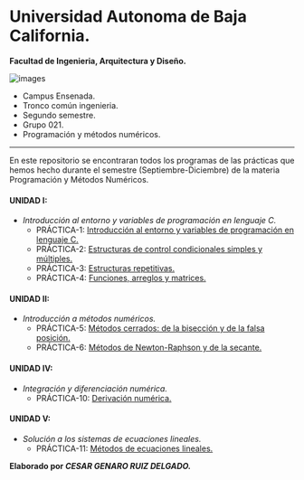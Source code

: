 # Universidad Autonoma de Baja California.

**Facultad de Ingenieria, Arquitectura y Diseño.**

![images](https://user-images.githubusercontent.com/75811636/102472135-d73ecd80-400a-11eb-84bc-91f025842893.png)

* Campus Ensenada.
* Tronco común ingenieria. 
* Segundo semestre.       
* Grupo 021.
* Programación y métodos numéricos.


 ---
 En este repositorio se encontraran todos los programas de las prácticas que hemos hecho durante el semestre (Septiembre-Diciembre) de la materia Programación y Métodos Numéricos. 

#### UNIDAD I:

* _Introducción al entorno y variables de programación en lenguaje C._
  - PRÁCTICA-1: [Introducción al entorno y variables de programación en lenguaje C.](https://github.com/CESAR-12345/PROYECTO-2020_PyMN_GRUPO_021/commit/14421123d855305a2f40192c07661124a329391b)
  - PRÁCTICA-2: [Estructuras de control condicionales simples y múltiples.](https://github.com/CESAR-12345/PROYECTO-2020_PyMN_GRUPO_021/commit/e57ba867c0f72c2b6ec1d89ce291ad0c29ef680d)
  - PRÁCTICA-3: [Estructuras repetitivas.](https://github.com/CESAR-12345/PROYECTO-2020_PyMN_GRUPO_021/commit/d56b2a1180bff8a1af3b44269121188c0b7bda59)
  - PRÁCTICA-4: [Funciones, arreglos y matrices.](https://github.com/CESAR-12345/PROYECTO-2020_PyMN_GRUPO_021/commit/6009268fb8c14d695757ac003863d062dfeaa324)
  
 #### UNIDAD II:

* _Introducción a métodos numéricos._
  - PRÁCTICA-5: [Métodos cerrados: de la bisección y de la falsa posición.](https://github.com/CESAR-12345/PROYECTO-2020_PyMN_GRUPO_021/commit/330143f9368798f1c23554d032937f5cf6df2587)
  - PRÁCTICA-6: [Métodos de Newton-Raphson y de la secante.](https://github.com/CESAR-12345/PROYECTO-2020_PyMN_GRUPO_021/commit/59e2595649b2b1be6721181769ec36a0b33a442f)

#### UNIDAD IV:
* _Integración y diferenciación numérica._
  - PRÁCTICA-10: [Derivación numérica.](https://github.com/CESAR-12345/PROYECTO-2020_PyMN_GRUPO_021/commit/5c47c8d6f172b7b610c621aeb405329be840a6cd)
#### UNIDAD V:
* _Solución a los sistemas de ecuaciones lineales._
  - PRÁCTICA-11: [Métodos de ecuaciones lineales.](https://github.com/CESAR-12345/PROYECTO-2020_PyMN_GRUPO_021/commit/92a0977b4b9fd9195ad17de10937cfa31e68dde1)
  
**Elaborado por _CESAR GENARO RUIZ DELGADO._**

  
  
